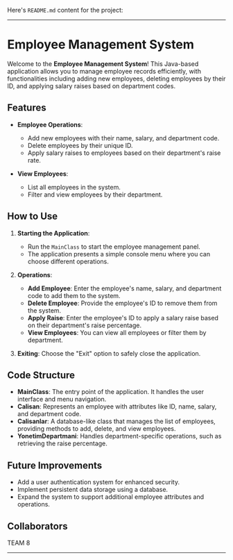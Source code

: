
Here's `README.md` content for the project:

---

# Employee Management System

Welcome to the **Employee Management System**! This Java-based application allows you to manage employee records efficiently, with functionalities including adding new employees, deleting employees by their ID, and applying salary raises based on department codes.

## Features

- **Employee Operations**: 
  - Add new employees with their name, salary, and department code.
  - Delete employees by their unique ID.
  - Apply salary raises to employees based on their department's raise rate.

- **View Employees**: 
  - List all employees in the system.
  - Filter and view employees by their department.

## How to Use

1. **Starting the Application**: 
   - Run the `MainClass` to start the employee management panel.
   - The application presents a simple console menu where you can choose different operations.

2. **Operations**:
   - **Add Employee**: Enter the employee's name, salary, and department code to add them to the system.
   - **Delete Employee**: Provide the employee's ID to remove them from the system.
   - **Apply Raise**: Enter the employee's ID to apply a salary raise based on their department's raise percentage.
   - **View Employees**: You can view all employees or filter them by department.

3. **Exiting**: Choose the "Exit" option to safely close the application.

## Code Structure

- **MainClass**: The entry point of the application. It handles the user interface and menu navigation.
- **Calisan**: Represents an employee with attributes like ID, name, salary, and department code.
- **Calisanlar**: A database-like class that manages the list of employees, providing methods to add, delete, and view employees.
- **YonetimDepartmani**: Handles department-specific operations, such as retrieving the raise percentage.

## Future Improvements

- Add a user authentication system for enhanced security.
- Implement persistent data storage using a database.
- Expand the system to support additional employee attributes and operations.

## Collaborators 
TEAM 8


---
